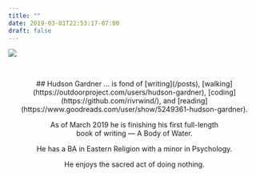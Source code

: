 ```yaml
---
title: ""
date: 2019-03-01T22:53:17-07:00
draft: false
---
```


![](/hudson-gardner.png#center)  

&nbsp;
<center>
## Hudson Gardner
... is fond of [writing](/posts), [walking](https://outdoorproject.com/users/hudson-gardner), [coding](https://github.com/rivrwind/), and [reading](https://www.goodreads.com/user/show/5249361-hudson-gardner).

As of March 2019 he is finishing his first full-length  
book of writing — A Body of Water.

He has a BA in Eastern Religion with a minor in Psychology.

He enjoys the sacred act of doing nothing.
</center>
